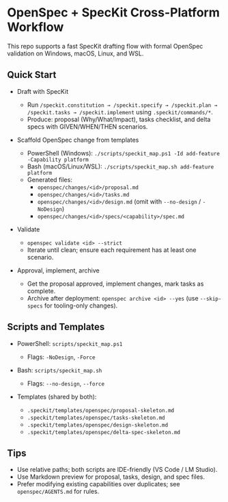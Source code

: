 # OpenSpec + SpecKit Cross-Platform Workflow

This repo supports a fast SpecKit drafting flow with formal OpenSpec validation on Windows, macOS, Linux, and WSL.

## Quick Start

- Draft with SpecKit
  - Run `/speckit.constitution → /speckit.specify → /speckit.plan → /speckit.tasks → /speckit.implement` using `.speckit/commands/*`.
  - Produce: proposal (Why/What/Impact), tasks checklist, and delta specs with GIVEN/WHEN/THEN scenarios.

- Scaffold OpenSpec change from templates
  - PowerShell (Windows): `./scripts/speckit_map.ps1 -Id add-feature -Capability platform`
  - Bash (macOS/Linux/WSL): `./scripts/speckit_map.sh add-feature platform`
  - Generated files:
    - `openspec/changes/<id>/proposal.md`
    - `openspec/changes/<id>/tasks.md`
    - `openspec/changes/<id>/design.md` (omit with `--no-design` / `-NoDesign`)
    - `openspec/changes/<id>/specs/<capability>/spec.md`

- Validate
  - `openspec validate <id> --strict`
  - Iterate until clean; ensure each requirement has at least one scenario.

- Approval, implement, archive
  - Get the proposal approved, implement changes, mark tasks as complete.
  - Archive after deployment: `openspec archive <id> --yes` (use `--skip-specs` for tooling-only changes).

## Scripts and Templates

- PowerShell: `scripts/speckit_map.ps1`
  - Flags: `-NoDesign`, `-Force`

- Bash: `scripts/speckit_map.sh`
  - Flags: `--no-design`, `--force`

- Templates (shared by both):
  - `.speckit/templates/openspec/proposal-skeleton.md`
  - `.speckit/templates/openspec/tasks-skeleton.md`
  - `.speckit/templates/openspec/design-skeleton.md`
  - `.speckit/templates/openspec/delta-spec-skeleton.md`

## Tips

- Use relative paths; both scripts are IDE-friendly (VS Code / LM Studio).
- Use Markdown preview for proposal, tasks, design, and spec files.
- Prefer modifying existing capabilities over duplicates; see `openspec/AGENTS.md` for rules.

